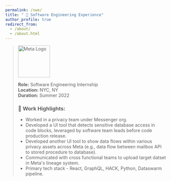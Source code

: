 ```yaml
---
permalink: /swe/
title: " 🏢 Software Engineering Experience"
author_profile: true
redirect_from:
  - /about/
  - /about.html
---
```


> <img src="https://upload.wikimedia.org/wikipedia/commons/7/7b/Meta_Platforms_Inc._logo.svg" alt="Meta Logo" width="100"/>  
>  
> **Role:** Software Engineering Internship  
> **Location:** NYC, NY  
> **Duration:** Summer 2022 
> ### 🔹 Work Highlights:
>
> - Worked in a privacy team under Messenger org.
> - Developed a UI tool that detects sensitive database access in code blocks, leveraged by software team leads before code production release.
> - Developed another UI tool to show data flows within various privacy assets across Meta (e.g., data flow between mailbox API to stored procedure to database).
> - Communicated with cross functional teams to upload target datset in Meta's lineage system.
> - Primary tech stack - React, GraphQL, HACK, Python, Dataswarm pipeline.
